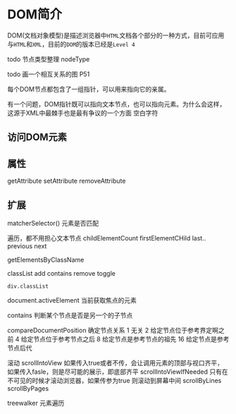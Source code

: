 # DOM简介
DOM(文档对象模型)是描述浏览器中`HTML`文档各个部分的一种方式，目前可应用与`HTML`和`XML`，目前的`DOM`的版本已经是`Level 4`

todo 节点类型整理 nodeType

todo 画一个相互关系的图 P51

每个DOM节点都包含了一组指针，可以用来指向它的亲属。

有一个问题，DOM指针既可以指向文本节点，也可以指向元素。为什么会这样，这源于XML中最棘手也是最有争议的一个方面 空白字符

## 访问DOM元素


## 属性
getAttribute
setAttribute
removeAttribute

## 扩展
matcherSelector() 元素是否匹配

遍历，都不用担心文本节点
childElementCount
firstElementCHild
last..
previous
next

getElementsByClassName

classList
	add
	contains
	remove
	toggle
	

```
div.classList
```


document.activeElement 当前获取焦点的元素

contains  判断某个节点是否是另一个的子节点

compareDocumentPosition 确定节点关系
	1 无关
	2 给定节点位于参考界定啊之前
	4 给定节点位于参考节点之后
	8 给定节点是参考节点的祖先
	16 给定节点是参考节点后代
	
滚动
	scrollIntoView 如果传入true或者不传，会让调用元素的顶部与视口齐平，如果传入fasle，则是尽可能的展示，即底部齐平
	scrollIntoViewIfNeeded 只有在不可见的时候才滚动浏览器，如果传参为true 则滚动到屏幕中间
	scrollByLines
	scrollByPages
	
treewalker
 元素遍历


